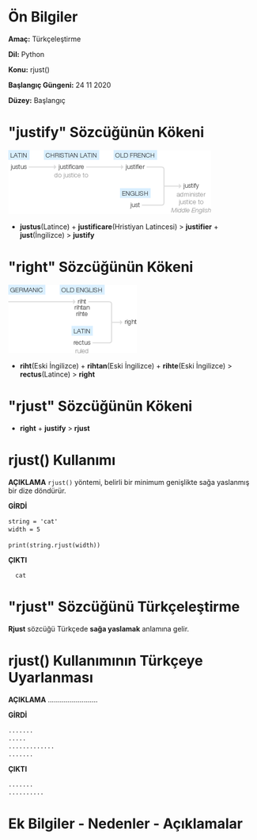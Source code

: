 # Ön Bilgiler
**Amaç:** Türkçeleştirme

**Dil:** Python

**Konu:** rjust()

**Başlangıç Güngeni:** 24 11 2020

**Düzey:** Başlangıç 

# "justify" Sözcüğünün Kökeni
![Görsel](/belgelik/görseller/kökenbilim/justified.png)

- **justus**(Latince) + **justificare**(Hristiyan Latincesi) > **justifier** + **just**(İngilizce) > **justify**

# "right" Sözcüğünün Kökeni
![Görsel](/belgelik/görseller/kökenbilim/right.png)

- **riht**(Eski İngilizce) + **rihtan**(Eski İngilizce) + **rihte**(Eski İngilizce) > **rectus**(Latince) > **right**

# "rjust" Sözcüğünün Kökeni

- **right** + **justify** > **rjust**


# rjust() Kullanımı

**AÇIKLAMA**
`rjust()` yöntemi, belirli bir minimum genişlikte sağa yaslanmış bir dize döndürür.

**GİRDİ**
```
string = 'cat'
width = 5

print(string.rjust(width))
```
**ÇIKTI**
```
  cat
```

# "rjust" Sözcüğünü Türkçeleştirme
**Rjust** sözcüğü Türkçede **sağa yaslamak** anlamına gelir.

# rjust() Kullanımının Türkçeye Uyarlanması

**AÇIKLAMA**
.........................

**GİRDİ**
```
.......
.....
.............
.......
```
**ÇIKTI**
```
.......
..........
```
# Ek Bilgiler - Nedenler - Açıklamalar
